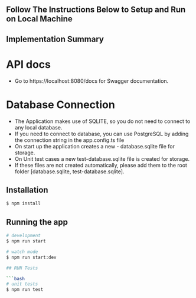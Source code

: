 ## Follow The Instructions Below to Setup and Run on Local Machine

## Implementation Summary 

# API docs
- Go to https://localhost:8080/docs for Swagger documentation.

# Database Connection
- The Application makes use of SQLITE, so you do not need to connect to any local database.
- If you need to connect to database, you can use PostgreSQL by adding the connection string in the app.config.ts file 
- On start up the application creates a new - database.sqlite file for storage.
- On Unit test cases a new test-database.sqlite file is created for storage. 
- If these files are not created automatically, please add them to the root folder [database.sqlite, test-database.sqlite].

## Installation

```bash
$ npm install
```

## Running the app

```bash
# development
$ npm run start

# watch mode
$ npm run start:dev

## RUN Tests

```bash
# unit tests
$ npm run test

```
